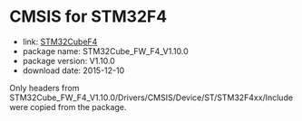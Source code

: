 CMSIS for STM32F4
=================

- link: [STM32CubeF4](http://www.st.com/st-web-ui/active/en/catalog/tools/PF259243)
- package name: STM32Cube_FW_F4_V1.10.0
- package version: V1.10.0
- download date: 2015-12-10

Only headers from STM32Cube_FW_F4_V1.10.0/Drivers/CMSIS/Device/ST/STM32F4xx/Include were copied from the package.

